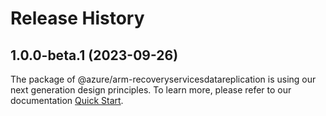 # Release History
    
## 1.0.0-beta.1 (2023-09-26)

The package of @azure/arm-recoveryservicesdatareplication is using our next generation design principles. To learn more, please refer to our documentation [Quick Start](https://aka.ms/js-track2-quickstart).

